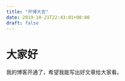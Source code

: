 ```yaml
---
title: "开博大吉"
date: 2019-10-21T22:43:01+08:00
draft: false
---
```



# 大家好

我的博客开通了，希望我能写出好文章给大家看。

